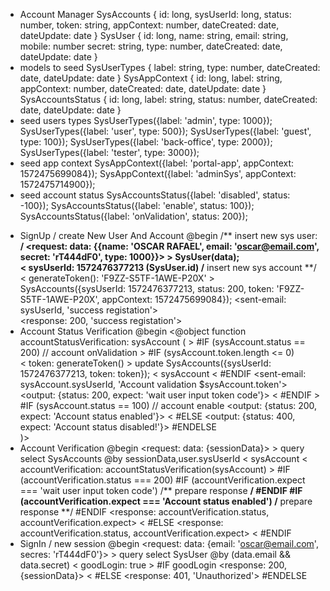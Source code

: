 - Account Manager 
    SysAccounts {
        id: long,
        sysUserId: long,
        status: number,
        token: string,
        appContext: number,
        dateCreated: date,
        dateUpdate: date
    }
    SysUser {
        id: long,
        name: string,
        email: string,
        mobile: number
        secret: string,
        type: number,
        dateCreated: date,
        dateUpdate: date
    }
- models to seed
    SysUserTypes {
        label: string,
        type: number,
        dateCreated: date,
        dateUpdate: date
    }
    SysAppContext {
        id: long,
        label: string,
        appContext: number,
        dateCreated: date,
        dateUpdate: date
    }
    SysAccountsStatus {
        id: long,
        label: string,
        status: number,
        dateCreated: date,
        dateUpdate: date
    }
- seed users types
    SysUserTypes({label: 'admin', type: 1000});
    SysUserTypes({label: 'user', type: 500});
    SysUserTypes({label: 'guest', type: 100});
    SysUserTypes({label: 'back-office', type: 2000});
    SysUserTypes({label: 'tester', type: 3000});
- seed app context
    SysAppContext({label: 'portal-app', appContext: 1572475699084});
    SysAppContext({label: 'adminSys', appContext: 1572475714900});
- seed account status
    SysAccountsStatus({label: 'disabled', status: -100});
    SysAccountsStatus({label: 'enable', status: 100});
    SysAccountsStatus({label: 'onValidation', status: 200});

+ SignUp / create New User And Account @begin
        /** insert new sys user: **/
        <request: data: {{name: 'OSCAR RAFAEL', email: 'oscar@email.com', secret: 'rT444dF0', type: 1000}}>
        > SysUser(data);    
        < sysUserId: 1572476377213 (SysUser.id)
        /** insert new sys account **/
        < generateToken(): 'F9ZZ-S5TF-1AWE-P20X'
        > SysAccounts({sysUserId: 1572476377213, status: 200, token: 'F9ZZ-S5TF-1AWE-P20X', appContext: 1572475699084});
        <sent-email: sysUserId, 'success registation'>  
        <response: 200, 'success registation'>
+ Account Status Verification @begin
        <@object function accountStatusVerification: sysAccount (
            > #IF (sysAccount.status == 200) // account onValidation
                > #IF (sysAccount.token.length <= 0)  
                    < token: generateToken()
                    > update SysAccounts({sysUserId: 1572476377213, token: token});
                    < sysAccount
                < #ENDIF 
                <sent-email: sysAccount.sysUserId, 'Account validation $sysAccount.token'>
                <output: {status: 200, expect: 'wait user input token code'}>
            < #ENDIF 
            > #IF (sysAccount.status == 100) // account enable
                <output: {status: 200, expect: 'Account status enabled'}>
            < #ELSE <output: {status: 400, expect: 'Account status disabled!'}> #ENDELSE  
        )>
+ Account Verification @begin
        <request: data: {sessionData}>
        > query select SysAccounts @by sessionData,user.sysUserId
            < sysAccount
            < accountVerification: accountStatusVerification(sysAccount)
            > #IF (accountVerification.status === 200)
                #IF (accountVerification.expect === 'wait user input token code')
                    /** prepare response **/
                #ENDIF
                #IF (accountVerification.expect === 'Account status enabled')
                    /** prepare response **/
                #ENDIF
                <response: accountVerification.status, accountVerification.expect>
            < #ELSE
                <response: accountVerification.status, accountVerification.expect>
            < #ENDIF
+ SignIn / new session @begin
        <request: data: {email: 'oscar@email.com', secres: 'rT444dF0'}>
        > query select SysUser @by (data.email && data.secret)
        < goodLogin: true
        > #IF goodLogin 
            <response: 200, {sessionData}>
        < #ELSE <response: 401, 'Unauthorized'> #ENDELSE



